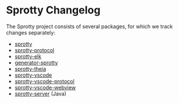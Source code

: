 # Sprotty Changelog

The Sprotty project consists of several packages, for which we track changes separately:

 - [sprotty](https://github.com/eclipse-sprotty/sprotty/blob/master/packages/sprotty/CHANGELOG.md)
 - [sprotty-protocol](https://github.com/eclipse-sprotty/sprotty/blob/master/packages/sprotty-protocol/CHANGELOG.md)
 - [sprotty-elk](https://github.com/eclipse-sprotty/sprotty/blob/master/packages/sprotty-elk/CHANGELOG.md)
 - [generator-sprotty](https://github.com/eclipse-sprotty/sprotty/blob/master/packages/generator-sprotty/CHANGELOG.md)
 - [sprotty-theia](https://github.com/eclipse-sprotty/sprotty-theia/blob/master/CHANGELOG.md)
 - [sprotty-vscode](https://github.com/eclipse-sprotty/sprotty-vscode/blob/master/packages/sprotty-vscode/CHANGELOG.md)
 - [sprotty-vscode-protocol](https://github.com/eclipse-sprotty/sprotty-vscode/blob/master/packages/sprotty-vscode-protocol/CHANGELOG.md)
 - [sprotty-vscode-webview](https://github.com/eclipse-sprotty/sprotty-vscode/blob/master/packages/sprotty-vscode-webview/CHANGELOG.md)
 - [sprotty-server](https://github.com/eclipse-sprotty/sprotty-server/blob/master/CHANGELOG.md) (Java)
